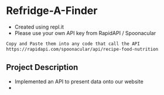 # Refridge-A-Finder
- Created using repl.it
- Please use your own API key from RapidAPI / Spoonacular
```bash
Copy and Paste them into any code that call the API
https://rapidapi.com/spoonacular/api/recipe-food-nutrition
```

## Project Description
- Implemented an API to present data onto our website
- 
